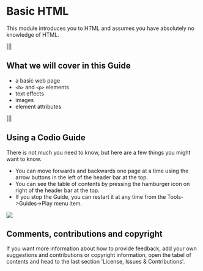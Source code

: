 # Basic HTML
This module introduces you to HTML and assumes you have absolutely no knowledge of HTML.


|||
## What we will cover in this Guide
- a basic web page
- `<h>` and `<p>` elements
- text effects
- images
- element attributes

|||


## Using a Codio Guide

There is not much you need to know, but here are a few things you might want to know.

- You can move forwards and backwards one page at a time using the arrow buttons in the left of the header bar at the top.
- You can see the table of contents by pressing the  hamburger icon on right of the header bar at the top.
- If you stop the Guide, you can restart it at any time from the Tools->Guides->Play menu item.

![](https://codio-public.s3.amazonaws.com/welcome-instructions.png)

## Comments, contributions and copyright
If you want more information about how to provide feedback, add your own suggestions and contributions or copyright information, open the tabel of contents and head to the last section 'License, Issues & Contributions'.